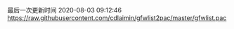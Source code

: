 最后一次更新时间 2020-08-03 09:12:46
https://raw.githubusercontent.com/cdlaimin/gfwlist2pac/master/gfwlist.pac

